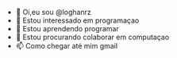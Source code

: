 - 👋 Oi,eu sou @loghanrz
- 👀 Estou interessado em programaçao
- 🌱 Estou aprendendo programar
- 💞️ Estou procurando colaborar em computaçao
- 📫 Como chegar até mim gmail
<!---
loghanrz/loghanrz is a ✨ special ✨ repository because its `README.md` (this file) appears on your GitHub profile.
You can click the Preview link to take a look at your changes.
--->

